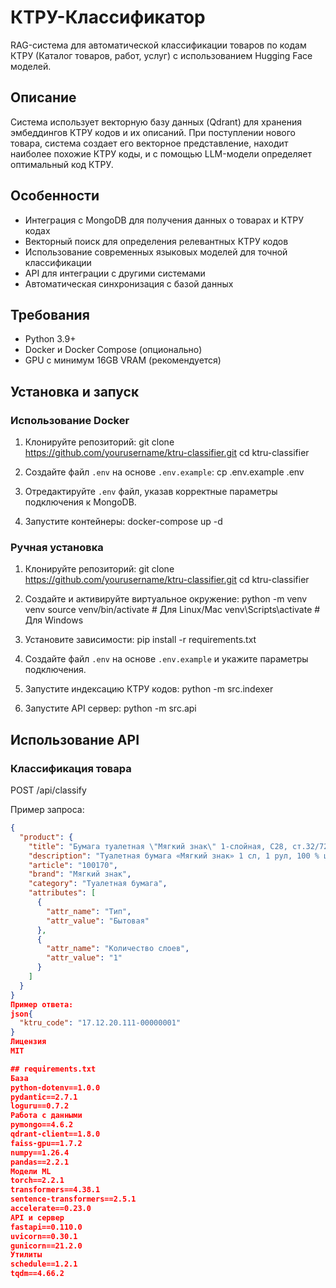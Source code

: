 # КТРУ-Классификатор

RAG-система для автоматической классификации товаров по кодам КТРУ (Каталог товаров, работ, услуг) с использованием Hugging Face моделей.

## Описание

Система использует векторную базу данных (Qdrant) для хранения эмбеддингов КТРУ кодов и их описаний. При поступлении нового товара, система создает его векторное представление, находит наиболее похожие КТРУ коды, и с помощью LLM-модели определяет оптимальный код КТРУ.

## Особенности

- Интеграция с MongoDB для получения данных о товарах и КТРУ кодах
- Векторный поиск для определения релевантных КТРУ кодов
- Использование современных языковых моделей для точной классификации
- API для интеграции с другими системами
- Автоматическая синхронизация с базой данных

## Требования

- Python 3.9+
- Docker и Docker Compose (опционально)
- GPU с минимум 16GB VRAM (рекомендуется)

## Установка и запуск

### Использование Docker

1. Клонируйте репозиторий:
git clone https://github.com/yourusername/ktru-classifier.git
cd ktru-classifier

2. Создайте файл `.env` на основе `.env.example`:
cp .env.example .env

3. Отредактируйте `.env` файл, указав корректные параметры подключения к MongoDB.

4. Запустите контейнеры:
docker-compose up -d

### Ручная установка

1. Клонируйте репозиторий:
git clone https://github.com/yourusername/ktru-classifier.git
cd ktru-classifier

2. Создайте и активируйте виртуальное окружение:
python -m venv venv
source venv/bin/activate  # Для Linux/Mac
venv\Scripts\activate     # Для Windows

3. Установите зависимости:
pip install -r requirements.txt

4. Создайте файл `.env` на основе `.env.example` и укажите параметры подключения.

5. Запустите индексацию КТРУ кодов:
python -m src.indexer

6. Запустите API сервер:
python -m src.api

## Использование API

### Классификация товара
POST /api/classify

Пример запроса:
```json
{
  "product": {
    "title": "Бумага туалетная \"Мягкий знак\" 1-слойная, С28, ст.32/72",
    "description": "Туалетная бумага «Мягкий знак» 1 сл, 1 рул, 100 % целлюлоза, 54 м.",
    "article": "100170",
    "brand": "Мягкий знак",
    "category": "Туалетная бумага",
    "attributes": [
      {
        "attr_name": "Тип",
        "attr_value": "Бытовая"
      },
      {
        "attr_name": "Количество слоев",
        "attr_value": "1"
      }
    ]
  }
}
Пример ответа:
json{
  "ktru_code": "17.12.20.111-00000001"
}
Лицензия
MIT

## requirements.txt
База
python-dotenv==1.0.0
pydantic==2.7.1
loguru==0.7.2
Работа с данными
pymongo==4.6.2
qdrant-client==1.8.0
faiss-gpu==1.7.2
numpy==1.26.4
pandas==2.2.1
Модели ML
torch==2.2.1
transformers==4.38.1
sentence-transformers==2.5.1
accelerate==0.23.0
API и сервер
fastapi==0.110.0
uvicorn==0.30.1
gunicorn==21.2.0
Утилиты
schedule==1.2.1
tqdm==4.66.2